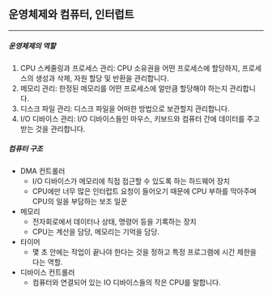 ## 운영체제와 컴퓨터, 인터럽트

----

##### 운영체제의 역할

1. CPU 스케줄링과 프로세스 관리: CPU 소유권을 어떤 프로세스에 할당하지, 프로세스의 생성과 삭제, 자원 할당 및 반환을 관리합니다.
2. 메모리 관리: 한정된 메모리를 어떤 프로세스에 얼만큼 할당해야 하는지 관리합니다.
3. 디스크 파일 관리: 디스크 파일을 어떠한 방법으로 보관할지 관리합니다.
4. I/O 디바이스 관리: I/O 디바이스들인 마우스, 키보드와 컴퓨터 간에 데이터를 주고받는 것을 관리합니다.

##### 컴퓨터 구조

- DMA 컨트롤러
  - I/O 디바이스가 메모리에 직접 접근할 수 있도록 하는 하드웨어 장치
  - CPU에만 너무 많은 인터럽트 요청이 들어오기 때문에 CPU 부하를 막아주며 CPU의 일을 부담하는 보조 일꾼
- 메모리
  - 전자회로에서 데이터나 상태, 명령어 등을 기록하는 장치
  - CPU는 계산을 담당, 메모리는 기억을 담당.
- 타이머
  - 몇 초 안에는 작업이 끝나야 한다는 것을 정하고 특정 프로그램에 시간 제한을 다는 역할.
- 디바이스 컨트롤러
  - 컴퓨터와 연결되어 있는 IO 디바이스들의 작은 CPU를 말합니다.
